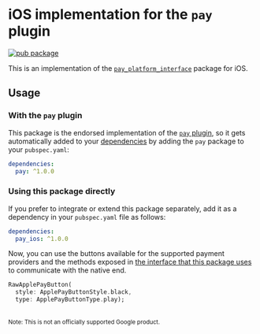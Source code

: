 # iOS implementation for the `pay` plugin
[![pub package](https://img.shields.io/pub/v/pay.svg)](https://pub.dartlang.org/packages/pay_ios)

This is an implementation of the [`pay_platform_interface`](../pay_platform_interface) package for iOS.

## Usage

### With the `pay` plugin

This package is the endorsed implementation of the [`pay` plugin](https://pub.dev/packages/pay), so it gets automatically added to your [dependencies](https://flutter.dev/platform-plugins/) by adding the `pay` package to your `pubspec.yaml`:

```yaml
dependencies:
  pay: ^1.0.0
```
### Using this package directly

If you prefer to integrate or extend this package separately, add it as a dependency in your `pubspec.yaml` file as follows:

```yaml
dependencies:
  pay_ios: ^1.0.0
```

Now, you can use the buttons available for the supported payment providers and the methods exposed in [the interface that this package uses](../pay_platform_interface) to communicate with the native end.

```dart
RawApplePayButton(
  style: ApplePayButtonStyle.black,
  type: ApplePayButtonType.play);
```

<br>
<sup>Note: This is not an officially supported Google product.</sup>